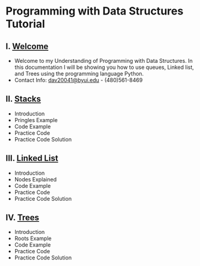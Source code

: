 # Programming with Data Structures Tutorial
## I. [Welcome](0-welcome.md)
* Welcome to my Understanding of Programming with Data Structures. In this documentation I will be showing you how to use queues, Linked list, and Trees using the programming language Python.
* Contact Info: dav20041@byui.edu - (480)561-8469
## II. [Stacks](1-stacks.md)
* Introduction
* Pringles Example <!--Last pringle in the container is the first one out-->
* Code Example
* Practice Code
* Practice Code Solution
## III. [Linked List](2-linked_list.md)
* Introduction
* Nodes Explained <!--Explain heads and tails and relate it to a chaine-->
* Code Example
* Practice Code
* Practice Code Solution
## IV. [Trees](3-trees.md)
* Introduction
* Roots Example<!--Explain that a tree in coding looks more like the roots than a branch and show visual examples-->
* Code Example
* Practice Code
* Practice Code Solution


<!-- 
``` python
print('Hello World!')
```
 -->
